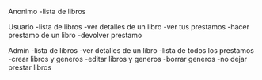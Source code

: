 Anonimo 
-lista de libros

Usuario 
-lista de libros
-ver detalles de un libro
-ver tus prestamos 
-hacer prestamo de un libro 
-devolver prestamo 

Admin 
-lista de libros
-ver detalles de un libro
-lista de todos los prestamos 
-crear libros y generos
-editar libros y generos
-borrar generos
-no dejar prestar libros